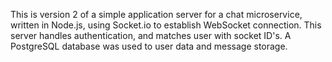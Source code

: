 This is version 2 of a simple application server for a chat microservice, written in Node.js, using Socket.io to establish WebSocket connection. This server handles authentication, and matches user with socket ID's. A PostgreSQL database was used to user data and message storage.